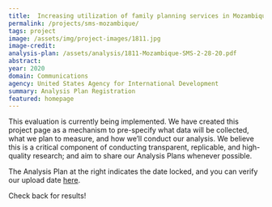 ```yaml
---
title:  Increasing utilization of family planning services in Mozambique through an SMS Intervention
permalink: /projects/sms-mozambique/
tags: project  
image: /assets/img/project-images/1811.jpg
image-credit: 
analysis-plan: /assets/analysis/1811-Mozambique-SMS-2-28-20.pdf
abstract: 
year: 2020 
domain: Communications
agency: United States Agency for International Development
summary: Analysis Plan Registration
featured: homepage
---
```

This evaluation is currently being implemented. We have created this project page as a mechanism to pre-specify what data will be collected, what we plan to measure, and how we’ll conduct our analysis. We believe this is a critical component of conducting transparent, replicable, and high-quality research; and aim to share our Analysis Plans whenever possible.

The Analysis Plan at the right indicates the date locked, and you can verify our upload date <a href="https://github.com/gsa-oes/office-of-evaluation-sciences/commits/master/assets/analysis/analysis-plan.pdf">here</a>. 

Check back for results!
